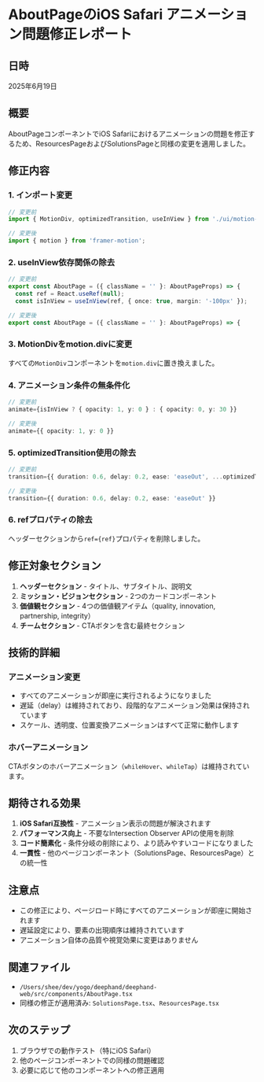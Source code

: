 # AboutPageのiOS Safari アニメーション問題修正レポート

## 日時
2025年6月19日

## 概要
AboutPageコンポーネントでiOS Safariにおけるアニメーションの問題を修正するため、ResourcesPageおよびSolutionsPageと同様の変更を適用しました。

## 修正内容

### 1. インポート変更
```typescript
// 変更前
import { MotionDiv, optimizedTransition, useInView } from './ui/motion-optimized';

// 変更後
import { motion } from 'framer-motion';
```

### 2. useInView依存関係の除去
```typescript
// 変更前
export const AboutPage = ({ className = '' }: AboutPageProps) => {
  const ref = React.useRef(null);
  const isInView = useInView(ref, { once: true, margin: '-100px' });

// 変更後
export const AboutPage = ({ className = '' }: AboutPageProps) => {
```

### 3. MotionDivをmotion.divに変更
すべての`MotionDiv`コンポーネントを`motion.div`に置き換えました。

### 4. アニメーション条件の無条件化
```typescript
// 変更前
animate={isInView ? { opacity: 1, y: 0 } : { opacity: 0, y: 30 }}

// 変更後
animate={{ opacity: 1, y: 0 }}
```

### 5. optimizedTransition使用の除去
```typescript
// 変更前
transition={{ duration: 0.6, delay: 0.2, ease: 'easeOut', ...optimizedTransition }}

// 変更後
transition={{ duration: 0.6, delay: 0.2, ease: 'easeOut' }}
```

### 6. refプロパティの除去
ヘッダーセクションから`ref={ref}`プロパティを削除しました。

## 修正対象セクション

1. **ヘッダーセクション** - タイトル、サブタイトル、説明文
2. **ミッション・ビジョンセクション** - 2つのカードコンポーネント
3. **価値観セクション** - 4つの価値観アイテム（quality, innovation, partnership, integrity）
4. **チームセクション** - CTAボタンを含む最終セクション

## 技術的詳細

### アニメーション変更
- すべてのアニメーションが即座に実行されるようになりました
- 遅延（delay）は維持されており、段階的なアニメーション効果は保持されています
- スケール、透明度、位置変換アニメーションはすべて正常に動作します

### ホバーアニメーション
CTAボタンのホバーアニメーション（`whileHover`、`whileTap`）は維持されています。

## 期待される効果

1. **iOS Safari互換性** - アニメーション表示の問題が解決されます
2. **パフォーマンス向上** - 不要なIntersection Observer APIの使用を削除
3. **コード簡素化** - 条件分岐の削除により、より読みやすいコードになりました
4. **一貫性** - 他のページコンポーネント（SolutionsPage、ResourcesPage）との統一性

## 注意点

- この修正により、ページロード時にすべてのアニメーションが即座に開始されます
- 遅延設定により、要素の出現順序は維持されています
- アニメーション自体の品質や視覚効果に変更はありません

## 関連ファイル

- `/Users/shee/dev/yogo/deephand/deephand-web/src/components/AboutPage.tsx`
- 同様の修正が適用済み: `SolutionsPage.tsx`、`ResourcesPage.tsx`

## 次のステップ

1. ブラウザでの動作テスト（特にiOS Safari）
2. 他のページコンポーネントでの同様の問題確認
3. 必要に応じて他のコンポーネントへの修正適用